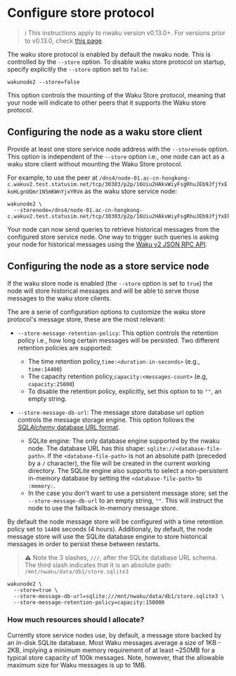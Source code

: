 # Configure store protocol

> :information_source: This instructions apply to nwaku version v0.13.0+. For versions prior to v0.13.0, check [this page](./configure-store-v0.12.0.md).

The waku store protocol is enabled by default the nwaku node.
This is controlled by the `--store` option. To disable waku store protocol on startup, specify explicitly the `--store` option set to `false`:

```shell
wakunode2 --store=false
```

This option controls the mounting of the Waku Store protocol, meaning that your node will indicate to other peers that it supports the Waku store protocol.

## Configuring the node as a waku store client

Provide at least one store service node address with the `--storenode` option. This option is independent of the `--store` option i.e., one node can act as a waku store client without mounting the Waku Store protocol.

For example, to use the peer at `/dns4/node-01.ac-cn-hongkong-c.wakuv2.test.statusim.net/tcp/30303/p2p/16Uiu2HAkvWiyFsgRhuJEb9JfjYxEkoHLgnUQmr1N5mKWnYjxYRVm` as the waku store service node:

```shell
wakunode2 \
  --storenode=/dns4/node-01.ac-cn-hongkong-c.wakuv2.test.statusim.net/tcp/30303/p2p/16Uiu2HAkvWiyFsgRhuJEb9JfjYxEkoHLgnUQmr1N5mKWnYjxYRVm
```

Your node can now send queries to retrieve historical messages
from the configured store service node. One way to trigger such queries is asking your node for historical messages using the [Waku v2 JSON RPC API](https://rfc.vac.dev/spec/16/).

## Configuring the node as a store service node

If the waku store node is enabled (the `--store` option is set to `true`) the node will store historical messages and will be able to serve those messages to the waku store clients.

The are a serie of configuration options to customize the waku store protocol's message store, these are the most relevant:

* `--store-message-retention-policy`: This option controls the retention policy i.e., how long certain messages will be persisted. Two different retention policies are supported:
  + The time retention policy,`time:<duration-in-seconds>` (e.g., `time:14400`)
  + The capacity retention policy,`capacity:<messages-count>` (e.g, `capacity:25000`)
  + To disable the retention policy, explicitly, set this option to to `""`, an empty string.
* `--store-message-db-url`: The message store database url option controls the message storage engine. This option follows the [_SQLAlchemy_ database URL format](https://docs.sqlalchemy.org/en/14/core/engines.html#database-urls).

  + SQLite engine: The only database engine supported by the nwaku node. The database URL has this shape: `sqlite://<database-file-path>`. If the `<database-file-path>` is not an absolute path (preceded by a `/` character), the file will be created in the current working directory. The SQLite engine also supports to select a non-persistent in-memory database by setting the `<database-file-path>` to `:memory:`.
  + In the case you don't want to use a persistent message store; set the `--store-message-db-url` to an empty string, `""`. This will instruct the node to use the fallback in-memory message store.

By default the node message store will be configured with a time retention policy set to `14400` seconds (4 hours). Additionaly, by default, the node message store will use the SQLite database engine to store historical messages in order to persist these between restarts. 

> :warning: Note the 3 slashes, `///`,  after the SQLite database URL schema. The third slash indicates that it is an absolute path: `/mnt/nwaku/data/db1/store.sqlite3`

```shell
wakunode2 \
  --store=true \
  --store-message-db-url=sqlite:///mnt/nwaku/data/db1/store.sqlite3 \
  --store-message-retention-policy=capacity:150000
```

### How much resources should I allocate?

Currently store service nodes use, by default, a message store backed by an in-disk SQLite database. Most Waku messages average a size of 1KB - 2KB, implying a minimum memory requirement of at least ~250MB
for a typical store capacity of 100k messages. Note, however, that the allowable maximum size for Waku messages is up to 1MB.